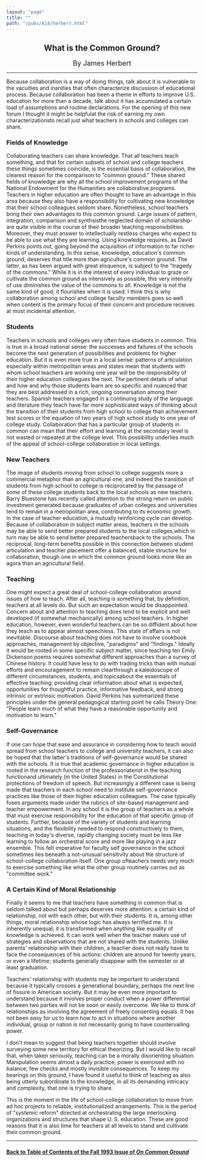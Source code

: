 ```yaml
---
layout: "page"
title: ""
path: "/pubs/A14/herbert.html"
---
```

<main>
<center>
<h2>What is the Common Ground?</h2>
<font size="+1">By James Herbert</font>
</center>
<hr/>

<p>Because collaboration is a way of doing things, talk about it is
vulnerable to the vacuities and inanities that often characterize
discussion of educational process. Because collaboration has been a theme
in efforts to improve U.S. education for more than a decade, talk about it
has accumulated a certain load of assumptions and routine declarations.
For the opening of this new forum I thought it might be helpful­at
the risk of earning my own characterizations­to recall just what
teachers in schools and colleges can share.</p>

<h3>Fields of Knowledge</h3>
<p>
Collaborating teachers can share knowledge. That all teachers teach
something, and that for certain subsets of school and college teachers
these things sometimes coincide, is the essential basis of collaboration,
the clearest reason for the comparison to "common ground." These shared
fields of knowledge are why all the school improvement programs of the
National Endowment for the Humanities are collaborative programs. Teachers
in higher education are often thought to have an advantage in this area
because they also have a responsibility for cultivating new knowledge that
their school colleagues seldom share. Nonetheless, school teachers bring
their own advantages to this common ground. Large issues of pattern,
integration, comparison and synthsis­the neglected domain of
scholarship­are quite visible in the course of their broader teaching
responsibilities. Moreover, they must answer to intellectually restless
charges who expect to be able to use what they are learning. Using
knowledge requires, as David Perkins points out, going beyond the
acquisition of information to far richer kinds of understanding. In this
sense, knowledge, education's common ground, deserves that title more than
agriculture's common ground. The latter, as has been argued with great
eloquence, is subject to the "tragedy of the commons." While it is in the
interest of every individual to graze or cultivate the common ground as
intensively as possible, this very intensity of use diminishes the value
of the commons to all. Knowledge is not the same kind of good; it
flourishes when it is used. I think this is why collaboration among school
and college faculty members goes so well when content is the primary focus
of their concern and procedure receives at most incidental attention.</p>

<h3>Students</h3>
<p>
Teachers in schools and colleges very often have students in common. This
is true in a broad national sense: the successes and failures of the
schools become the next generation of possibilities and problems for
higher education. But it is even more true in a local sense: patterns of
articulation especially within metropolitan areas and states mean that
students with whom school teachers are working one year will be the
responsibility of their higher education colleagues the next. The
pertinent details of what and how and why those students learn are so
specific and nuanced that they are best addressed in a rich, ongoing
conversation among their teachers. Spanish teachers engaged in a
continuing study of the language and literature they teach have far more
sophisticated ways of thinking about the transition of their students from
high school to college than achievement test scores or the equation of two
years of high school study to one year of college study. Collaboration
that has a particular group of students in common can mean that their
effort and learning at the secondary level is not wasted or repeated at
the college level. This possibility underlies much of the appeal of
school-college collaboration in local settings.</p>

<h3>New Teachers</h3>
<p>
The image of students moving from school to college suggests more a
commercial metaphor than an agricultural one, and indeed the transition of
students from high school to college is reciprocated by the passage of
some of these college students back to the local schools as new teachers.
Barry Bluestone has recently called attention to the strong return on
public investment generated because graduates of urban colleges and
universities tend to remain in a metropolitan area, contributing to its
economic growth. In the case of teacher education, a mutually reinforcing
cycle can develop. Because of collaboration in subject matter areas,
teachers in the schools may be able to send better prepared students to
the local colleges,which in turn may be able to send better prepared
teachersback to the schools. The reciprocal, long-term benefits possible
in this connection between student articulation and teacher placement
offer a balanced, stable structure for collaboration, though one in which
the common ground looks more like an agora than an agricultural field.</p>

<h3>Teaching</h3>
<p>
One might expect a great deal of school-college collaboration around
issues of how to teach. After all, teaching is something that, by
definition, teachers at all levels do. But such an expectation would be
disappointed. Concern about and attention to teaching does tend to be
explicit and well developed (if somewhat mechanically) among school
teachers. In higher education, however, even wonderful teachers can be so
diffident about how they teach as to appear almost speechless. This state
of affairs is not inevitable. Discourse about teaching does not have to
involve cookbook approaches, management by objective, "paradigms" and
"findings." Ideally it would be rooted in some specific subject matter,
since teaching ten Emily Dickenson poems requires somewhat different
approaches than a survey of Chinese history. It could have less to do with
trading tricks than with mutual efforts and encouragement to remain
clear­through a kaleidoscope of different circumstances, students,
and topics­about the essentials of effective teaching: providing
clear information about what is expected, opportunities for thoughtful
practice, informative feedback, and strong intrinsic or extrinsic
motivation. David Perkins has summarized these principles under the
general pedagogical starting point he calls Theory One: "People learn much
of what they have a reasonable opportunity and motivation to learn."</p>

<h3>Self-Governance</h3>
<p>
If one can hope that ease and assurance in considering how to teach would
spread from school teachers to college and university teachers, it can
also be hoped that the latter's traditions of self-governance would be
shared with the schools. It is true that academic governance in higher
education is rooted in the research function of the professoriate­not
in the teaching function­and ultimately (in the United States) in the
Constitutional protections of freedom of speech. But increasingly a
different case is being made that teachers in each school need to
institute self-governance practices like those of their higher education
colleagues. The case typically fuses arguments made under the rubrics of
site-based management and teacher empowerment. In any school it is the
group of teachers as a whole that must exercise responsibility for the
education of that specific group of students. Further, because of the
variety of students and learning situations, and the flexibility needed to
respond constructively to them, teaching in today's diverse, rapidly
changing society must be less like learning to follow an orchestral score
and more like playing in a jazz ensemble. This felt imperative for faculty
self governance in the school sometimes lies beneath a not-unusual
sensitivity about the structure of school-college collaboration itself.
One group ofteachers needs very much to exercise something like what the
other group routinely carries out as "committee work."</p>

<h3>A Certain Kind of Moral Relationship</h3>
<p>
Finally it seems to me that teachers have something in common that is
seldom talked about but perhaps deserves more attention: a certain kind of
relationship, not with each other, but with their students. It is, among
other things, moral relationship whose logic has always terrified me. It
is inherently unequal; it is transformed when anything like equality of
knowledge is achieved. It can work well when the teacher makes use of
strategies and observations that are not shared with the students. Unlike
parents' relationship with their children, a teacher does not really have
to face the consequences of his actions: children are around for twenty
years, or even a lifetime; students generally disappear with the semester
or at least graduation.</p>
<p>
Teachers' relationship with students may be important to understand
because it typically crosses a generational boundary, perhaps the next
line of fissure in American society. But it may be even more important to
understand because it involves proper conduct when a power differential
between two parties will not be soon or easily overcome. We like to think
of relationships as involving the agreement of freely consenting equals.
It has not been easy for us to learn how to act in situations where
another individual, group or nation is not necessarily going to have
countervailing power.
</p><p>
I don't mean to suggest that being teachers together should involve
surveying some new territory for ethical theorizing. But I would like to
recall that, when taken seriously, teaching can be a morally disorienting
situation. Manipulation seems almost a daily practice; power is exercised
with no balance, few checks and mostly invisible consequences. To keep my
bearings on this ground, I have found it useful to think of teaching as
also being utterly subordinate to the knowledge, in all its demanding
intricacy and complexity, that one is trying to share.
</p><p>
This is the moment in the life of school-college collaboration to move
from ad hoc projects to reliable, institutionalized arrangements. This is
the period of "systemic reform" directed at orchestrating the large
interlocking organizations and structures that shape U. S. education.
These are good reasons that it is also time for teachers at all levels to
stand and cultivate their common ground.
</p><hr/>
<h4><a href="/pubs/A14/">Back to
Table of Contents of the Fall 1993 Issue of <i>On Common
Ground</i></a>
</h4>
</main>
